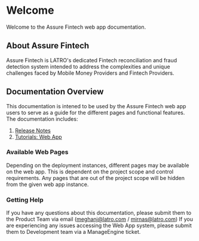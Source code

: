 # Welcome
Welcome to the Assure Fintech web app documentation. 

## About Assure Fintech
Assure Fintech is LATRO's dedicated Fintech reconciliation and fraud detection system intended to address the complexities and unique challenges faced by Mobile Money Providers and Fintech Providers. 

## Documentation Overview
This documentation is intened to be used by the Assure Fintech web app users to serve as a guide for the different pages and functional features. The documentation includes:
1. [Release Notes](https://github.com/LatroServices/test.github.io/blob/Releases/README.md)
2. [Tutorials: Web App](https://github.com/LatroServices/test.github.io/blob/Tutorials-Web-App/README.md)

### Available Web Pages
Depending on the deployment instances, different pages may be available on the web app. This is dependent on the project scope and control requirements. Any pages that are out of the project scope will be hidden from the given web app instance.  

### Getting Help
If you have any questions about this documentation, please submit them to the Product Team via email (meghanj@latro.com / mirnas@latro.com)
If you are experiencing any issues accessing the Web App system, please submit them to Development team via a ManageEngine ticket. 
